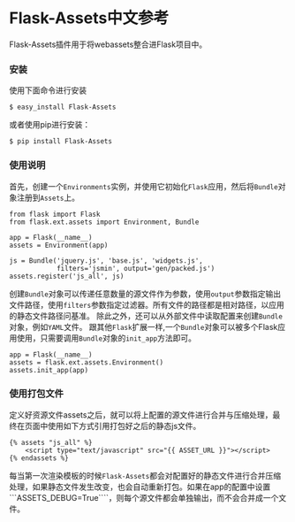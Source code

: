 # Flask-Assets中文参考
Flask-Assets插件用于将webassets整合进Flask项目中。
### 安装
使用下面命令进行安装
```
$ easy_install Flask-Assets
```
或者使用pip进行安装：
```
$ pip install Flask-Assets
```
### 使用说明
首先，创建一个```Environments```实例，并使用它初始化```Flask```应用，然后将```Bundle```对象注册到```Assets```上。
```
from flask import Flask
from flask.ext.assets import Environment, Bundle

app = Flask(__name__)
assets = Environment(app)

js = Bundle('jquery.js', 'base.js', 'widgets.js',
            filters='jsmin', output='gen/packed.js')
assets.register('js_all', js)
```
创建```Bundle```对象可以传递任意数量的源文件作为参数，使用```output```参数指定输出文件路径，使用```filters```参数指定过滤器。所有文件的路径都是相对路径，以应用的静态文件路径问基准。
除此之外，还可以从外部文件中读取配置来创建```Bundle```对象，例如```YAML```文件。
跟其他```Flask```扩展一样,一个```Bundle```对象可以被多个Flask应用使用，只需要调用```Bundle```对象的```init_app```方法即可。
```
app = Flask(__name__)
assets = flask.ext.assets.Environment()
assets.init_app(app)
```
### 使用打包文件
定义好资源文件assets之后，就可以将上配置的源文件进行合并与压缩处理，最终在页面中使用如下方式引用打包好之后的静态js文件。
```
{% assets "js_all" %}
    <script type="text/javascript" src="{{ ASSET_URL }}"></script>
{% endassets %}
```
每当第一次渲染模板的时候```Flask-Assets```都会对配置好的静态文件进行合并压缩处理，如果静态文件发生改变，也会自动重新打包。如果在app的配置中设置```ASSETS_DEBUG=True````，则每个源文件都会单独输出，而不会合并成一个文件。
